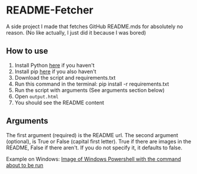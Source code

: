 # README-Fetcher
A side project I made that fetches GitHub README.mds
for absolutely no reason. (No like actually, I just did
it because I was bored)

## How to use
1. Install Python [here](https://www.python.org/downloads/) if you haven't
2. Install pip [here](https://pip.pypa.io/en/stable/installation/) if you also haven't
3. Download the script and requirements.txt
4. Run this command in the terminal:
   pip install -r requirements.txt
5. Run the script with arguments (See arguments section below)
6. Open `output.html`
7. You should see the README content
 
## Arguments
The first argument (required) is the README url. The second argument
(optional), is True or False (capital first letter). True if there
are images in the README, False if there aren't. If you do not specify
it, it defaults to false.

Example on Windows:
[Image of Windows Powershell with the command about to be run](https://i.imgur.com/jWej43T.png)
